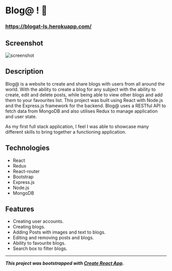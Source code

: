 # Blog@ ! :pencil:

### https://blogat-ls.herokuapp.com/

## Screenshot
![screenshot](https://lewisshaw.dev/static/media/Blog@.f846993e.jpg)

## Description
Blog@ is a website to create and share blogs with users from all around the world. With the ability to create a blog for any subject with the ability to create, edit and delete posts, while being able to view other blogs and add them to your favourites list. This project was built using React with Node.js and the Express.js framework for the backend. Blog@ uses a RESTful API to fetch data from MongoDB and also utilises Redux to manage application and user state.

As my first full stack application, I feel I was able to showcase many different skills to bring together a functioning application.

## Technologies
* React
* Redux
* React-router
* Bootstrap
* Express.js
* Node.js
* MongoDB

## Features
* Creating user accounts.
* Creating blogs.
* Adding Posts with images and text to blogs.
* Editing and removing posts and blogs.
* Ability to favourite blogs.
* Search box to filter blogs.

---

***This project was bootstrapped with [Create React App](https://github.com/facebook/create-react-app).***
